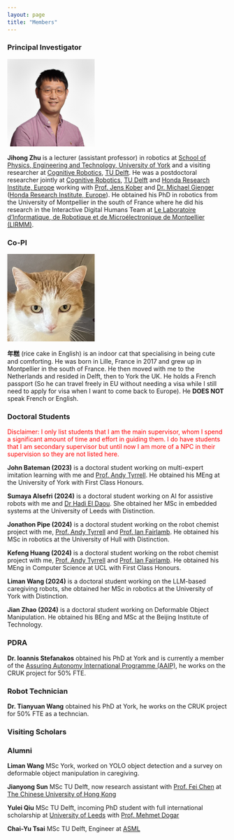 ```yaml
---
layout: page
title: "Members"
---
```

<h3 style="text-align: left;">
	Principal Investigator
</h3>
<img src="/assets/images/Jihong-Zhu.jpg" alt="" width="200" height="200" />

<p style="text-align: left;">
<b>Jihong Zhu</b> is a lecturer (assistant professor) in robotics at <a href="https://www.york.ac.uk/physics-engineering-technology/">School of Physics, Engineering and Technology, University of York</a> and a visiting researcher at  <a href="https://www.tudelft.nl/en/3me/about/departments/cognitive-robotics-cor/">Cognitive Robotics</a>, <a href="https://www.tudelft.nl/en">TU Delft</a>. He was a postdoctoral researcher jointly at <a href="https://www.tudelft.nl/en/3me/about/departments/cognitive-robotics-cor/">Cognitive Robotics</a>, <a href="https://www.tudelft.nl/en">TU Delft</a> and <a href="https://www.honda-ri.de/">Honda Research Institute, Europe</a> working with <a href="http://www.jenskober.de/">Prof. Jens Kober</a> and <a href="https://scholar.google.de/citations?user=oU2jyxMAAAAJ&hl=en">Dr. Michael Gienger</a> (<a href="https://www.honda-ri.de/">Honda Research Institute, Europe</a>). He obtained his PhD in robotics from the University of Montpellier in the south of France where he did his research in the Interactive Digital Humans Team at <a href="https://https://www.lirmm.fr/">Le Laboratoire d’Informatique, de Robotique et de Microélectronique de Montpellier (LIRMM)</a>.
</p>

<h3 style="text-align: left;">
	Co-PI
</h3>
<img src="/assets/images/niangao.jpg" alt="" width="200" height="200" />
<p style="text-align: left;">
<b>年糕</b> (rice cake in English) is an indoor cat that specialising in being cute and comforting. He was born in Lille, France in 2017 and grew up in Montpellier in the south of France. He then moved with me to the Netherlands and resided in Delft, then to York the UK. He holds a French passport (So he can travel freely in EU without needing a visa while I still need to apply for visa when I want to come back to Europe). He <b>DOES NOT</b> speak French or English.
</p>
<!-- 
<h3 style="text-align: left;">
	Postdocs
</h3>
 -->
<h3 style="text-align: left;">
	Doctoral Students
</h3>
<p style="text-align: left;">
	<font color=red>
		Disclaimer: I only list students that I am the main supervisor, whom I spend a significant amount of time and effort in guiding them. I do have students that I am secondary supervisor but until now I am more of a NPC in their supervision so they are not listed here. 
	</font>
</p>

<p style="text-align: left;">
<b>John Bateman (2023)</b> is a doctoral student working on multi-expert imitation learning with me and <a href="https://www.york.ac.uk/physics-engineering-technology/people/andy_tyrrell/">Prof. Andy Tyrrell</a>.  He obtained his MEng at the University of York with First Class Honours.
</p>
<p style="text-align: left;">
<b>Sumaya Alsefri (2024)</b> is a doctoral student working on AI for assistive robots with me and <a href="https://www.york.ac.uk/physics-engineering-technology/people/hadieldaou/">Dr Hadi El Daou</a>. She obtained her MSc in embedded systems at the University of Leeds with Distinction.
</p>

<p style="text-align: left;">
<b>Jonathon Pipe (2024)</b> is a doctoral student working on the robot chemist project with me, <a href="https://www.york.ac.uk/physics-engineering-technology/people/andy_tyrrell/">Prof. Andy Tyrrell</a> and <a href="https://www.york.ac.uk/chemistry/people/ifairlamb/">Prof. Ian Fairlamb</a>. He obtained his MSc in robotics at the University of Hull with Distinction.
</p>

<p style="text-align: left;">
<b>Kefeng Huang (2024)</b> is a doctoral student working on the robot chemist project with me, <a href="https://www.york.ac.uk/physics-engineering-technology/people/andy_tyrrell/">Prof. Andy Tyrrell</a> and <a href="https://www.york.ac.uk/chemistry/people/ifairlamb/">Prof. Ian Fairlamb</a>. He obtained his MEng in Computer Science at UCL with First Class Honours.
</p>

<p style="text-align: left;">
<b>Liman Wang (2024)</b> is a doctoral student working on the LLM-based caregiving robots, she obtained her MSc in robotics at the University of York with Distinction.
</p>

<p style="text-align: left;">
<b>Jian Zhao (2024)</b> is a doctoral student working on Deformable Object Manipulation. He obtained his BEng and MSc at the Beijing Institute of Technology.
</p>



<h3 style="text-align: left;">
	PDRA
</h3>
<p style="text-align: left;">
<b>Dr. Ioannis Stefanakos</b> obtained his PhD at York and is currently a member of the <a href="https://www.york.ac.uk/assuring-autonomy/">Assuring Autonomy International Programme (AAIP)</a>, he works on the CRUK project for 50% FTE.
</p>

<h3 style="text-align: left;">
	Robot Technician
</h3>
<p style="text-align: left;">
<b>Dr. Tianyuan Wang</b> obtained his PhD at York, he works on the CRUK project for 50% FTE as a techncian.
</p>

<h3 style="text-align: left;">
	Visiting Scholars
</h3>

<h3 style="text-align: left;">
	Alumni
</h3>
<p style="text-align: left;">
<b>Liman Wang</b> MSc York, worked on YOLO object detection and a survey on deformable object manipulation in caregiving.
</p>
<p style="text-align: left;">
<b>Jianyong Sun</b> MSc TU Delft, now research assistant with <a href="https://www4.mae.cuhk.edu.hk/peoples/chen-fei/">Prof. Fei Chen</a> at <a href="https://www.cuhk.edu.hk/english/index.html">The Chinese University of Hong Kong</a>
</p>
<p style="text-align: left;">
<b>Yulei Qiu</b> MSc TU Delft, incoming PhD student with full international scholarship at <a href="https://www.leeds.ac.uk/">University of Leeds</a> with <a href="https://eps.leeds.ac.uk/computing/staff/743/dr-mehmet-dogar">Prof. Mehmet Dogar</a>
</p>
<p style="text-align: left;">
<b>Chai-Yu Tsai</b> MSc TU Delft, Engineer at <a href="https://www.asml.com/en">ASML</a> 
</p>
